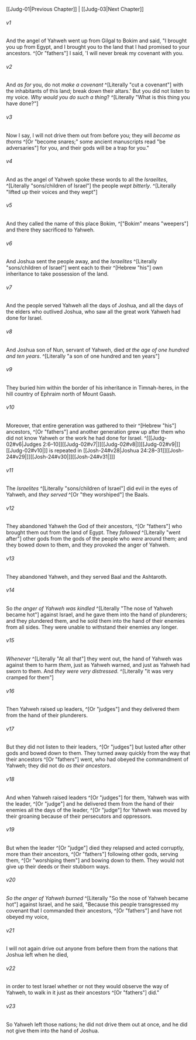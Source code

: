 ﻿---
aliases:
  - Judges 2
---

[[Judg-01|Previous Chapter]] | [[Judg-03|Next Chapter]]

###### v1
And the angel of Yahweh went up from Gilgal to Bokim and said, "I brought you up from Egypt, and I brought you to the land that I had promised to your ancestors. ^[Or "fathers"] I said, 'I will never break my covenant with you.

###### v2
And _as for_ you, do not _make a covenant_ ^[Literally "cut a covenant"] with the inhabitants of this land; break down their altars.' But you did not listen to my voice. _Why would you do such a thing_? ^[Literally "What is this thing you have done?"]

###### v3
Now I say, I will not drive them out from before you; they will _become as thorns_ ^[Or "become snares;" some ancient manuscripts read "be adversaries"] for you, and their gods will be a trap for you."

###### v4
And as the angel of Yahweh spoke these words to all the _Israelites_, ^[Literally "sons/children of Israel"] the people _wept bitterly_. ^[Literally "lifted up their voices and they wept"]

###### v5
And they called the name of this place Bokim, ^["Bokim" means "weepers"] and there they sacrificed to Yahweh.

###### v6
And Joshua sent the people away, and the _Israelites_ ^[Literally "sons/children of Israel"] went each to their ^[Hebrew "his"] own inheritance to take possession of the land.

###### v7
And the people served Yahweh all the days of Joshua, and all the days of the elders who outlived Joshua, who saw all the great work Yahweh had done for Israel.

###### v8
And Joshua son of Nun, servant of Yahweh, died _at the age of one hundred and ten years_. ^[Literally "a son of one hundred and ten years"]

###### v9
They buried him within the border of his inheritance in Timnah-heres, in the hill country of Ephraim north of Mount Gaash.

###### v10
Moreover, that entire generation was gathered to their ^[Hebrew "his"] ancestors, ^[Or "fathers"] and another generation grew up after them who did not know Yahweh or the work he had done for Israel. ^[[[Judg-02#v6|Judges 2:6–10]][[Judg-02#v7|]][[Judg-02#v8|]][[Judg-02#v9|]][[Judg-02#v10|]] is repeated in [[Josh-24#v28|Joshua 24:28–31]][[Josh-24#v29|]][[Josh-24#v30|]][[Josh-24#v31|]]]

###### v11
The _Israelites_ ^[Literally "sons/children of Israel"] did evil in the eyes of Yahweh, and _they served_ ^[Or "they worshiped"] the Baals.

###### v12
They abandoned Yahweh the God of their ancestors, ^[Or "fathers"] who brought them out from the land of Egypt. They _followed_ ^[Literally "went after"] other gods from the gods of the people who _were_ around them; and they bowed down to them, and they provoked the anger of Yahweh.

###### v13
They abandoned Yahweh, and they served Baal and the Ashtaroth.

###### v14
So _the anger of Yahweh was kindled_ ^[Literally "The nose of Yahweh became hot"] against Israel, and he gave them into the hand of plunderers; and they plundered them, and he sold them into the hand of their enemies from all sides. They were unable to withstand their enemies any longer.

###### v15
_Whenever_ ^[Literally "At all that"] they went out, the hand of Yahweh was against them to harm _them_, just as Yahweh warned, and just as Yahweh had sworn to them. And _they were very distressed_. ^[Literally "it was very cramped for them"]

###### v16
Then Yahweh raised up leaders, ^[Or "judges"] and they delivered them from the hand of their plunderers.

###### v17
But they did not listen to their leaders, ^[Or "judges"] but lusted after other gods and bowed down to them. They turned away quickly from the way that their ancestors ^[Or "fathers"] went, who had obeyed the commandment of Yahweh; they did not do _as their ancestors_.

###### v18
And when Yahweh raised leaders ^[Or "judges"] for them, Yahweh was with the leader, ^[Or "judge"] and he delivered them from the hand of their enemies all the days of the leader, ^[Or "judge"] for Yahweh was moved by their groaning because of their persecutors and oppressors.

###### v19
But when the leader ^[Or "judge"] died they relapsed and acted corruptly, more than their ancestors, ^[Or "fathers"] following other gods, serving them, ^[Or "worshiping them"] and bowing down to them. They would not give up their deeds or their stubborn ways.

###### v20
_So the anger of Yahweh burned_ ^[Literally "So the nose of Yahweh became hot"] against Israel, and he said, "Because this people transgressed my covenant that I commanded their ancestors, ^[Or "fathers"] and have not obeyed my voice,

###### v21
I will not again drive out anyone from before them from the nations that Joshua left when he died,

###### v22
in order to test Israel whether or not they would observe the way of Yahweh, to walk in it just as their ancestors ^[Or "fathers"] did."

###### v23
So Yahweh left those nations; he did not drive them out at once, and he did not give them into the hand of Joshua.